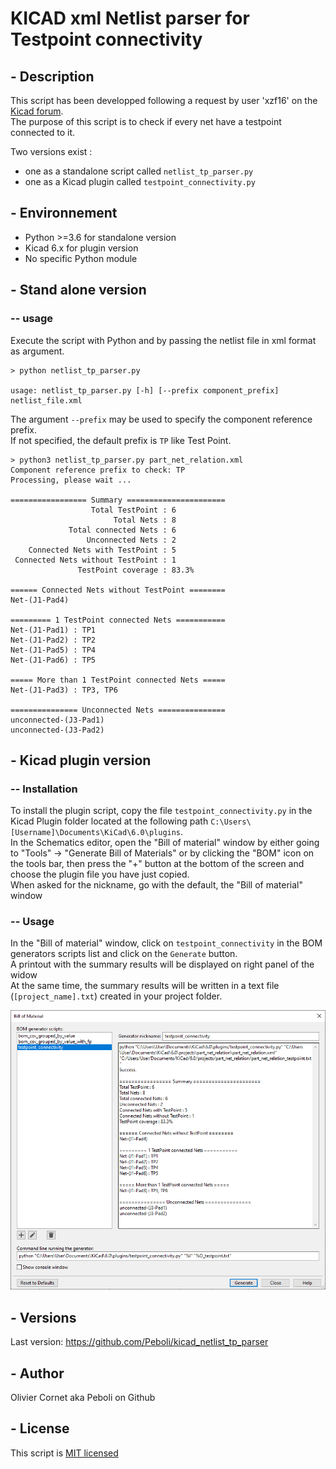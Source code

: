 # KICAD xml Netlist parser for Testpoint connectivity

## - Description

This script has been developped following a request by user 'xzf16' on the [Kicad forum](https://forum.kicad.info/t/could-anyone-have-a-python-script-to-export-the-relationship-between-net-and-test-point/37024).<br>
The purpose of this script is to check if every net have a testpoint connected to it.<br>

Two versions exist :<br>
 * one as a standalone script called `netlist_tp_parser.py`
 * one as a Kicad plugin called `testpoint_connectivity.py`

## - Environnement
 * Python >=3.6 for standalone version
 * Kicad 6.x for plugin version
 * No specific Python module

## - Stand alone version

### -- usage

Execute the script with Python and by passing the netlist file in xml format as argument.
```shell
> python netlist_tp_parser.py

usage: netlist_tp_parser.py [-h] [--prefix component_prefix] netlist_file.xml
```

The argument `--prefix` may be used to specify the component reference prefix.<br>
If not specified, the default prefix is `TP` like Test Point.

```shell
> python3 netlist_tp_parser.py part_net_relation.xml
Component reference prefix to check: TP
Processing, please wait ...

================= Summary ======================
                  Total TestPoint : 6
                       Total Nets : 8
             Total connected Nets : 6
                 Unconnected Nets : 2
    Connected Nets with TestPoint : 5
 Connected Nets without TestPoint : 1
               TestPoint coverage : 83.3%

====== Connected Nets without TestPoint ========
Net-(J1-Pad4)

========= 1 TestPoint connected Nets ===========
Net-(J1-Pad1) : TP1
Net-(J1-Pad2) : TP2
Net-(J1-Pad5) : TP4
Net-(J1-Pad6) : TP5

===== More than 1 TestPoint connected Nets =====
Net-(J1-Pad3) : TP3, TP6

=============== Unconnected Nets ===============
unconnected-(J3-Pad1)
unconnected-(J3-Pad2)

```

## - Kicad plugin version

### -- Installation

To install the plugin script, copy the file `testpoint_connectivity.py` in the Kicad Plugin folder located
at the following path `C:\Users\[Username]\Documents\KiCad\6.0\plugins`.<br>
In the Schematics editor, open the "Bill of material" window by either going to "Tools" -> "Generate Bill of Materials" 
or by clicking the "BOM" icon on the tools bar, then press the "+" button at the bottom of the screen and choose the plugin file you have just copied.<br>
When asked for the nickname, go with the default, the "Bill of material" window

### -- Usage

In the "Bill of material" window, click on `testpoint_connectivity` in the BOM generators scripts list and click on the `Generate` button.<br>
A printout with the summary results will be displayed on right panel of the widow<br>
At the same time, the summary results will be written in a text file (`[project_name].txt`) created in your project folder.

![](img/testpoint_connectivity.png)

## - Versions

Last version: https://github.com/Peboli/kicad_netlist_tp_parser  

## - Author
Olivier Cornet aka Peboli on Github

## - License
This script is [MIT licensed](https://github.com/Peboli/kicad_netlist_tp_parser/blob/main/LICENSE)
